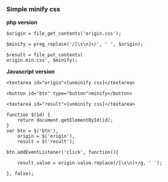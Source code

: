 ### Simple minify css

**php version**

    $origin = file_get_contents('origin.css');
    
    $minify = preg_replace('/[\s\n]+/', ' ', $origin);
    
    $result = file_put_contents(
    origin.min.css', $minify);
    
**Javascript version**

    <textarea id="origin">[unminify css]</textarea>
    
    <button id="btn" type="button">minify</button>
    
    <textarea id="result">[unminify css]</textarea>
    
    function $(id) {
        return document.getElementById(id);
    }
    var btn = $('btn'),
        origin = $('origin'),
        result = $('result');
        
    btn.addEventListener('click', function(){
    
        result.value = origin.value.replace(/[\s\n]+/g, ' ');
        
    }, false);